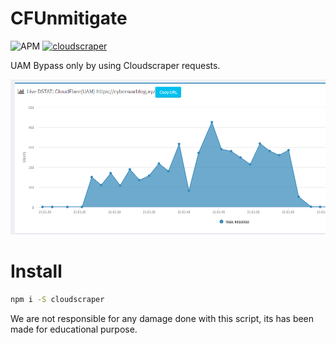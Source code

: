 # CFUnmitigate
![APM](https://img.shields.io/apm/l/vim-mode?style=for-the-badge)
[![cloudscraper](https://img.shields.io/badge/NPM-cloudscraper-red?logo=npm&style=for-the-badge)](https://github.com/codemanki/cloudscraper)

UAM Bypass only by using Cloudscraper requests.

![uam-bypass](images/uam-bypass.png)

# Install
```sh
npm i -S cloudscraper
```

We are not responsible for any damage done with this script, its has been made for educational purpose.

